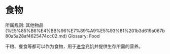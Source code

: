 # 食物

所属规则: 其他物品 (%E5%85%B6%E4%BB%96%E7%89%A9%E5%93%81%201b3d619a067b80a5a28af4625474cc02.md)
Glossary: Food

干粮、餐食等都可以作为食物，用于[进食](%E8%BF%9B%E9%A3%9F%201b4d619a067b80d88662c0771da52fa7.md)充饥并提供生存所需的营养。